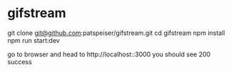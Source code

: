 # gifstream

git clone  git@github.com:patspeiser/gifstream.git
cd gifstream
npm install
npm run start:dev

go to browser and head to http://localhost::3000
you should see 200 success

